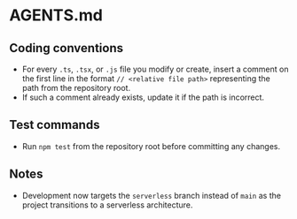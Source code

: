 # AGENTS.md

## Coding conventions
- For every `.ts`, `.tsx`, or `.js` file you modify or create, insert a comment on the first line in the format `// <relative file path>` representing the path from the repository root.
- If such a comment already exists, update it if the path is incorrect.

## Test commands
- Run `npm test` from the repository root before committing any changes.

## Notes
- Development now targets the `serverless` branch instead of `main` as the
  project transitions to a serverless architecture.
